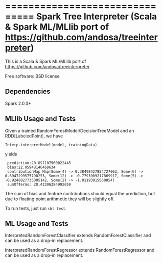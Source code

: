 ===============================
Spark Tree Interpreter (Scala & Spark ML/MLlib port of https://github.com/andosa/treeinterpreter)
===============================

This is a Scala & Spark ML/MLlib port of https://github.com/andosa/treeinterpreter.

Free software: BSD license

Dependencies
------------
Spark 2.0.0+


MLlib Usage and Tests
-----
Given a trained RandomForestModel/DecisionTreeModel and an RDD[LabeledPoint], we have

```
Interp.interpretModel(model, trainingData)
```
yields
``` 
 prediction:20.897107560022445
 bias:22.05948146469634
 contributionMap Map(Some(4) -> 0.38498427854727063, Some(6) -> 0.6947299575790253, Some(12) -> -0.7793909217869917, Some(5) -> -0.9248027735005142, Some(2) -> -1.01193915560854)
 sumOfTerms: 20.42306284992659
```

The sum of bias and feature contributions should equal the prediction, but due to floating point arithmetic they will be slightly off.

To run tests, just run `sbt test`.


ML Usage and Tests
-----
InterpretedRandomForestClassifier extends RandomForestClassifier and can be used as a drop-in replacement.

InterpretedRandomForestRegressor extends RandomForestRegressor and can be used as a drop-in replacement.
